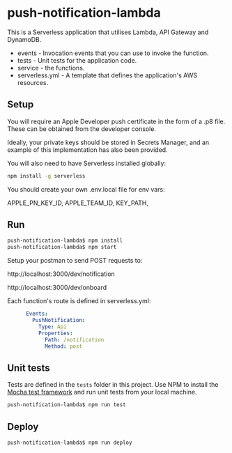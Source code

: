 # push-notification-lambda

This is a Serverless application that utilises Lambda, API Gateway and DynamoDB.

- events - Invocation events that you can use to invoke the function.
- tests - Unit tests for the application code.
- service - the functions.
- serverless.yml - A template that defines the application's AWS resources.

## Setup

You will require an Apple Developer push certificate in the form of a .p8 file. These can be obtained from the developer console.

Ideally, your private keys should be stored in Secrets Manager, and an example of this implementation has also been provided.

You will also need to have Serverless installed globally:

```bash
npm install -g serverless
```

You should create your own .env.local file for env vars:

APPLE_PN_KEY_ID, 
APPLE_TEAM_ID, 
KEY_PATH, 

## Run

```bash
push-notification-lambda$ npm install
push-notification-lambda$ npm start
```

Setup your postman to send POST requests to:

http://localhost:3000/dev/notification

http://localhost:3000/dev/onboard

Each function's route is defined in serverless.yml:

```yaml
      Events:
        PushNotification:
          Type: Api
          Properties:
            Path: /notification
            Method: post
```

## Unit tests

Tests are defined in the `tests` folder in this project. Use NPM to install the [Mocha test framework](https://mochajs.org/) and run unit tests from your local machine.

```bash
push-notification-lambda$ npm run test
```

## Deploy

```bash
push-notification-lambda$ npm run deploy
```